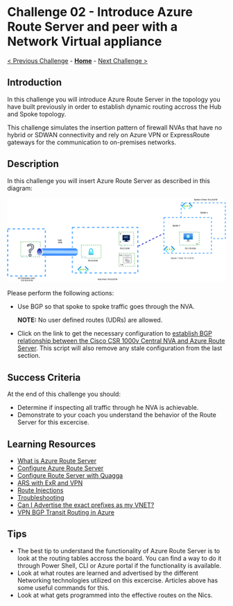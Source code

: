 # Challenge 02 -  Introduce Azure Route Server and peer with a Network Virtual appliance

[< Previous Challenge](./Challenge-01.md) - **[Home](../README.md)** - [Next Challenge >](./Challenge-03.md)

## Introduction

In this challenge you will introduce Azure Route Server in the topology you have built previously in order to establish dynamic routing accross the Hub and Spoke topology.

This challenge simulates the insertion pattern of firewall NVAs that have no hybrid or SDWAN connectivity and rely on Azure VPN or ExpressRoute gateways for the communication to on-premises networks.


## Description

In this challenge you will insert Azure Route Server as described in this diagram:

![hubnspoke noARS](/xxx-AzureRouteServer/Student/Resources/media/azurerouteserver-challenge2.png)


Please perform the following actions:
- Use BGP so that spoke to spoke traffic goes through the NVA.  
  
  **NOTE:** No user defined routes (UDRs) are allowed.

- Click on the link to get the necessary configuration to [establish BGP relationship between the Cisco CSR 1000v Central NVA and Azure Route Server](./Resources/whatthehackcentralnvachallenge2.md). This script will also remove any stale configuration from the last section.

## Success Criteria

At the end of this challenge you should: 

- Determine if inspecting all traffic through he NVA is achievable.
- Demonstrate to your coach you understand the behavior of the Route Server for this excercise. 

## Learning Resources

- [What is Azure Route Server](https://docs.microsoft.com/en-us/azure/route-server/overview)
- [Configure Azure Route Server](https://docs.microsoft.com/en-us/azure/route-server/quickstart-configure-route-server-portal)
- [Configure Route Server with Quagga](https://docs.microsoft.com/en-us/azure/route-server/tutorial-configure-route-server-with-quagga)
- [ARS with ExR and VPN](https://docs.microsoft.com/en-us/azure/route-server/expressroute-vpn-support)
- [Route Injections](https://docs.microsoft.com/en-us/azure/route-server/route-injection-in-spokes)
- [Troubleshooting](https://docs.microsoft.com/en-us/azure/route-server/troubleshoot-route-server)
- [Can I Advertise the exact prefixes as my VNET?](https://docs.microsoft.com/en-us/azure/vpn-gateway/vpn-gateway-bgp-overview#can-i-advertise-the-exact-prefixes-as-my-virtual-network-prefixes)
- [VPN BGP Transit Routing in Azure](https://docs.microsoft.com/en-us/azure/vpn-gateway/vpn-gateway-bgp-overview#does-azure-vpn-gateway-support-bgp-transit-routing)

## Tips

- The best tip to understand the functionality of Azure Route Server is to look at the routing tables accross the board. You can find a way to do it through Power Shell, CLI or Azure portal if the functionality is available.  
- Look at what routes are learned and advertised by the different Networking technologies utilized on this excercise. Articles above has some useful commands for this.
- Look at what gets programmed into the effective routes on the Nics.

